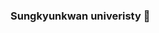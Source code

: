 ### Sungkyunkwan univeristy 👋

<!--
**Shimyejin/Shimyejin** is a ✨ _special_ ✨ repository because its `README.md` (this file) appears on your GitHub profile.

![](https://img.shields.io/badge/-PSAT-black)

<img src="https://img.shields.io/badge/Python-3766AB?style=flat-square&logo=Python&logoColor=white"/></a>
